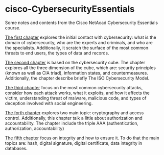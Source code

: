 # cisco-CybersecurityEssentials
Some notes and contents from the Cisco NetAcad Cybersecurity Essentials course.

[The first chapter](./1.CybersecurityEssentialsIntro.md) explores the initial contact with cybersecurity: what is the domain of cybersecurity, who are the experts and criminals, and who are the specialists. Additionally, it scratch the surface of the most common threats to end users, the types of data and records.

[The second chapter](./2.CybersecurityCube.md.md) is based on the cybersecurity cube. The chapter explores all the three dimension of the cube, which are: security principles (known as well as CIA triad), information states, and countermeasures. Additionally, the chapter describe briefly The ISO Cybersecurity Model.

[The third chapter](./3.CybersecurityThreatsVulnerabilitiesAttacks.md) focus on the most common cybersecurity attacks, consider how each attack works, what it exploits, and how it affects the victim, understanding threat of malware, malicious code, and types of deception involved with social engineering.

[The forth chapter](./4.TheArtofProtectingSecrets.md) explores two main topic: cryptography and access control. Additionally, this chapter talk a little about authorization and accountability. The chapter include the triple AAA (authentication, authorization, accountability)

[The fifth chapter](5.TheArtOfEnsuringIntegrity.md) focus on integrity and how to ensure it. To do that the main topics are: hash, digital signature, digital certificate, data integrity in databases.